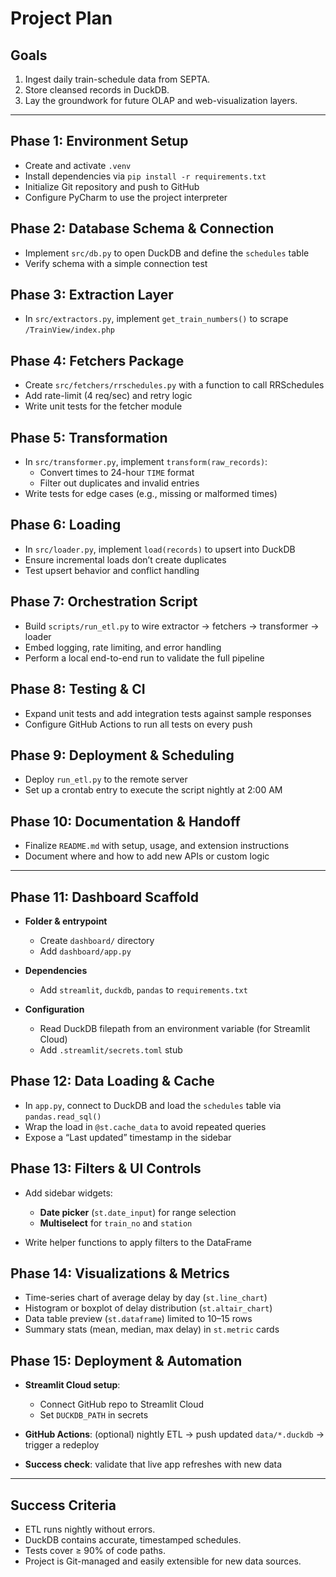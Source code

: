 # Project Plan

## Goals

1. Ingest daily train-schedule data from SEPTA.  
2. Store cleansed records in DuckDB.  
3. Lay the groundwork for future OLAP and web-visualization layers.

---

## Phase 1: Environment Setup
- Create and activate `.venv`
- Install dependencies via `pip install -r requirements.txt`
- Initialize Git repository and push to GitHub
- Configure PyCharm to use the project interpreter

## Phase 2: Database Schema & Connection
- Implement `src/db.py` to open DuckDB and define the `schedules` table
- Verify schema with a simple connection test

## Phase 3: Extraction Layer
- In `src/extractors.py`, implement `get_train_numbers()` to scrape `/TrainView/index.php`

## Phase 4: Fetchers Package
- Create `src/fetchers/rrschedules.py` with a function to call RRSchedules
- Add rate-limit (4 req/sec) and retry logic
- Write unit tests for the fetcher module

## Phase 5: Transformation
- In `src/transformer.py`, implement `transform(raw_records)`:
  - Convert times to 24-hour `TIME` format
  - Filter out duplicates and invalid entries
- Write tests for edge cases (e.g., missing or malformed times)

## Phase 6: Loading
- In `src/loader.py`, implement `load(records)` to upsert into DuckDB
- Ensure incremental loads don’t create duplicates
- Test upsert behavior and conflict handling

## Phase 7: Orchestration Script
- Build `scripts/run_etl.py` to wire extractor → fetchers → transformer → loader
- Embed logging, rate limiting, and error handling
- Perform a local end-to-end run to validate the full pipeline

## Phase 8: Testing & CI
- Expand unit tests and add integration tests against sample responses
- Configure GitHub Actions to run all tests on every push

## Phase 9: Deployment & Scheduling
- Deploy `run_etl.py` to the remote server
- Set up a crontab entry to execute the script nightly at 2:00 AM

## Phase 10: Documentation & Handoff
- Finalize `README.md` with setup, usage, and extension instructions
- Document where and how to add new APIs or custom logic

---

## Phase 11: Dashboard Scaffold

* **Folder & entrypoint**

  * Create `dashboard/` directory
  * Add `dashboard/app.py`
* **Dependencies**

  * Add `streamlit`, `duckdb`, `pandas` to `requirements.txt`
* **Configuration**

  * Read DuckDB filepath from an environment variable (for Streamlit Cloud)
  * Add `.streamlit/secrets.toml` stub

## Phase 12: Data Loading & Cache

* In `app.py`, connect to DuckDB and load the `schedules` table via `pandas.read_sql()`
* Wrap the load in `@st.cache_data` to avoid repeated queries
* Expose a “Last updated” timestamp in the sidebar

## Phase 13: Filters & UI Controls

* Add sidebar widgets:

  * **Date picker** (`st.date_input`) for range selection
  * **Multiselect** for `train_no` and `station`
* Write helper functions to apply filters to the DataFrame

## Phase 14: Visualizations & Metrics

* Time-series chart of average delay by day (`st.line_chart`)
* Histogram or boxplot of delay distribution (`st.altair_chart`)
* Data table preview (`st.dataframe`) limited to 10–15 rows
* Summary stats (mean, median, max delay) in `st.metric` cards

## Phase 15: Deployment & Automation

* **Streamlit Cloud setup**:

  * Connect GitHub repo to Streamlit Cloud
  * Set `DUCKDB_PATH` in secrets
* **GitHub Actions**: (optional) nightly ETL → push updated `data/*.duckdb` → trigger a redeploy
* **Success check**: validate that live app refreshes with new data

---

## Success Criteria

- ETL runs nightly without errors.  
- DuckDB contains accurate, timestamped schedules.  
- Tests cover ≥ 90% of code paths.  
- Project is Git-managed and easily extensible for new data sources.